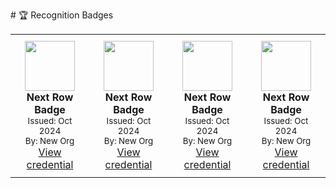 <p># 🏆 Recognition Badges</p>

<table>
  <tbody>
    <tr>
      <td style="padding: 10px;" align="center" width="150">
        <img src="https://i.redd.it/xdlf1lqhfwt81.png" width="80" /><br />
        <strong>Next Row Badge</strong><br />
        <sub>Issued: Oct 2024</sub><br />
        <sub>By: New Org</sub><br />
        <a href="#">View credential</a>
      </td>
      <td style="padding: 10px;" align="center" width="150">
        <img src="https://i.redd.it/xdlf1lqhfwt81.png" width="80" /><br />
        <strong>Next Row Badge</strong><br />
        <sub>Issued: Oct 2024</sub><br />
        <sub>By: New Org</sub><br />
        <a href="#">View credential</a>
      </td>
      <td style="padding: 10px;" align="center" width="150">
        <img src="https://i.redd.it/xdlf1lqhfwt81.png" width="80" /><br />
        <strong>Next Row Badge</strong><br />
        <sub>Issued: Oct 2024</sub><br />
        <sub>By: New Org</sub><br />
        <a href="#">View credential</a>
      </td>
         <td style="padding: 10px;" align="center" width="150">
        <img src="https://i.redd.it/xdlf1lqhfwt81.png" width="80" /><br />
        <strong>Next Row Badge</strong><br />
        <sub>Issued: Oct 2024</sub><br />
        <sub>By: New Org</sub><br />
        <a href="#">View credential</a>
      </td>
    </tr>
  </tbody>
</table>

